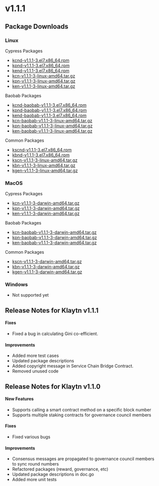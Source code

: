 # v1.1.1

## Package Downloads <a href="#package-downloads" id="package-downloads"></a>

### Linux <a href="#linux" id="linux"></a>

Cypress Packages

* [kcnd-v1.1.1-3.el7.x86\_64.rpm](http://packages.klaytn.net/klaytn/v1.1.1/kcnd-v1.1.1-3.el7.x86\_64.rpm)
* [kpnd-v1.1.1-3.el7.x86\_64.rpm](http://packages.klaytn.net/klaytn/v1.1.1/kpnd-v1.1.1-3.el7.x86\_64.rpm)
* [kend-v1.1.1-3.el7.x86\_64.rpm](http://packages.klaytn.net/klaytn/v1.1.1/kend-v1.1.1-3.el7.x86\_64.rpm)
* [kcn-v1.1.1-3-linux-amd64.tar.gz](http://packages.klaytn.net/klaytn/v1.1.1/kcn-v1.1.1-3-linux-amd64.tar.gz)
* [kpn-v1.1.1-3-linux-amd64.tar.gz](http://packages.klaytn.net/klaytn/v1.1.1/kpn-v1.1.1-3-linux-amd64.tar.gz)
* [ken-v1.1.1-3-linux-amd64.tar.gz](http://packages.klaytn.net/klaytn/v1.1.1/ken-v1.1.1-3-linux-amd64.tar.gz)

Baobab Packages

* [kcnd-baobab-v1.1.1-3.el7.x86\_64.rpm](http://packages.klaytn.net/klaytn/v1.1.1/kcnd-baobab-v1.1.1-3.el7.x86\_64.rpm)
* [kpnd-baobab-v1.1.1-3.el7.x86\_64.rpm](http://packages.klaytn.net/klaytn/v1.1.1/kpnd-baobab-v1.1.1-3.el7.x86\_64.rpm)
* [kend-baobab-v1.1.1-3.el7.x86\_64.rpm](http://packages.klaytn.net/klaytn/v1.1.1/kend-baobab-v1.1.1-3.el7.x86\_64.rpm)
* [kcn-baobab-v1.1.1-3-linux-amd64.tar.gz](http://packages.klaytn.net/klaytn/v1.1.1/kcn-baobab-v1.1.1-3-linux-amd64.tar.gz)
* [kpn-baobab-v1.1.1-3-linux-amd64.tar.gz](http://packages.klaytn.net/klaytn/v1.1.1/kpn-baobab-v1.1.1-3-linux-amd64.tar.gz)
* [ken-baobab-v1.1.1-3-linux-amd64.tar.gz](http://packages.klaytn.net/klaytn/v1.1.1/ken-baobab-v1.1.1-3-linux-amd64.tar.gz)

Common Packages

* [kscnd-v1.1.1-3.el7.x86\_64.rpm](http://packages.klaytn.net/klaytn/v1.1.1/kscnd-v1.1.1-3.el7.x86\_64.rpm)
* [kbnd-v1.1.1-3.el7.x86\_64.rpm](http://packages.klaytn.net/klaytn/v1.1.1/kbnd-v1.1.1-3.el7.x86\_64.rpm)
* [kscn-v1.1.1-3-linux-amd64.tar.gz](http://packages.klaytn.net/klaytn/v1.1.1/kscn-v1.1.1-3-linux-amd64.tar.gz)
* [kbn-v1.1.1-3-linux-amd64.tar.gz](http://packages.klaytn.net/klaytn/v1.1.1/kbn-v1.1.1-3-linux-amd64.tar.gz)
* [kgen-v1.1.1-3-linux-amd64.tar.gz](http://packages.klaytn.net/klaytn/v1.1.1/kgen-v1.1.1-3-linux-amd64.tar.gz)

### MacOS <a href="#macos" id="macos"></a>

Cypress Packages

* [kcn-v1.1.1-3-darwin-amd64.tar.gz](http://packages.klaytn.net/klaytn/v1.1.1/kcn-v1.1.1-3-darwin-amd64.tar.gz)
* [kpn-v1.1.1-3-darwin-amd64.tar.gz](http://packages.klaytn.net/klaytn/v1.1.1/kpn-v1.1.1-3-darwin-amd64.tar.gz)
* [ken-v1.1.1-3-darwin-amd64.tar.gz](http://packages.klaytn.net/klaytn/v1.1.1/ken-v1.1.1-3-darwin-amd64.tar.gz)

Baobab Packages

* [kcn-baobab-v1.1.1-3-darwin-amd64.tar.gz](http://packages.klaytn.net/klaytn/v1.1.1/kcn-baobab-v1.1.1-3-darwin-amd64.tar.gz)
* [kpn-baobab-v1.1.1-3-darwin-amd64.tar.gz](http://packages.klaytn.net/klaytn/v1.1.1/kpn-baobab-v1.1.1-3-darwin-amd64.tar.gz)
* [ken-baobab-v1.1.1-3-darwin-amd64.tar.gz](http://packages.klaytn.net/klaytn/v1.1.1/ken-baobab-v1.1.1-3-darwin-amd64.tar.gz)

Common Packages

* [kscn-v1.1.1-3-darwin-amd64.tar.gz](http://packages.klaytn.net/klaytn/v1.1.1/kscn-v1.1.1-3-darwin-amd64.tar.gz)
* [kbn-v1.1.1-3-darwin-amd64.tar.gz](http://packages.klaytn.net/klaytn/v1.1.1/kbn-v1.1.1-3-darwin-amd64.tar.gz)
* [kgen-v1.1.1-3-darwin-amd64.tar.gz](http://packages.klaytn.net/klaytn/v1.1.1/kgen-v1.1.1-3-darwin-amd64.tar.gz)

### Windows <a href="#windows" id="windows"></a>

* Not supported yet

## Release Notes for Klaytn v1.1.1 <a href="#release-notes-for-klaytn-v1-1-1" id="release-notes-for-klaytn-v1-1-1"></a>

#### Fixes <a href="#fixes" id="fixes"></a>

* Fixed a bug in calculating Gini co-efficient.

#### Improvements <a href="#improvements" id="improvements"></a>

* Added more test cases
* Updated package descriptions
* Added copyright message in Service Chain Bridge Contract.
* Removed unused code

## Release Notes for Klaytn v1.1.0 <a href="#release-notes-for-klaytn-v1-1-0" id="release-notes-for-klaytn-v1-1-0"></a>

#### New Features <a href="#new-features" id="new-features"></a>

* Supports calling a smart contract method on a specific block number
* Supports multiple staking contracts for governance council members

#### Fixes <a href="#fixes" id="fixes"></a>

* Fixed various bugs

#### Improvements <a href="#improvements" id="improvements"></a>

* Consensus messages are propagated to governance council members to sync round numbers
* Refactored packages (reward, governance, etc)
* Updated package descriptions in doc.go
* Added more unit tests
